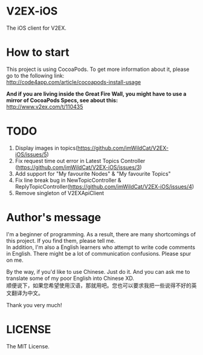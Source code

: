 V2EX-iOS
========
The iOS client for V2EX.

How to start
========
This project is using CocoaPods. To get more information about it, please go to the following link:  
http://code4app.com/article/cocoapods-install-usage  

**And if you are living inside the Great Fire Wall, you might have to use a mirror of CocoaPods Specs, see about this:**  
http://www.v2ex.com/t/110435  

TODO
========
1. Display images in topics(https://github.com/imWildCat/V2EX-iOS/issues/5)
2. Fix request time out error in Latest Topics Controller (https://github.com/imWildCat/V2EX-iOS/issues/3)
3. Add support for "My favourite Nodes" & "My favourite Topics"
4. Fix line break bug in NewTopicController & ReplyTopicController(https://github.com/imWildCat/V2EX-iOS/issues/4)
5. Remove singleton of V2EXApiClient

Author's message
========
I'm a beginner of programming. As a result, there are many shortcomings of this project. If you find them, please tell me.  
In addition, I'm also a English learners who attempt to write code comments in English. There might be a lot of communication confusions. Please spur on me.  

By the way, if you'd like to use Chinese. Just do it. And you can ask me to translate some of my poor English into Chinese XD.   
顺便说下，如果您希望使用汉语，那就用吧。您也可以要求我把一些说得不好的英文翻译为中文。

Thank you very much!

LICENSE
========
The MIT License.
